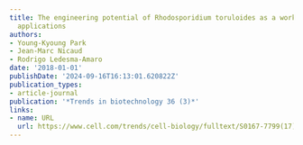 ```yaml
---
title: The engineering potential of Rhodosporidium toruloides as a workhorse for biotechnological
  applications
authors:
- Young-Kyoung Park
- Jean-Marc Nicaud
- Rodrigo Ledesma-Amaro
date: '2018-01-01'
publishDate: '2024-09-16T16:13:01.620822Z'
publication_types:
- article-journal
publication: '*Trends in biotechnology 36 (3)*'
links:
- name: URL
  url: https://www.cell.com/trends/cell-biology/fulltext/S0167-7799(17)30277-9
---
```

